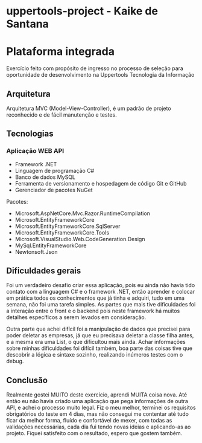 # uppertools-project - Kaike de Santana
# Plataforma integrada

Exercício feito com propósito de ingresso no processo de seleção para oportunidade de desenvolvimento na Uppertools Tecnologia da Informação



## Arquitetura

Arquitetura MVC (Model-View-Controller), é um padrão de projeto reconhecido e de fácil manutenção e testes.

## Tecnologias
### Aplicação WEB API
- Framework .NET
- Linguagem de programação C#
- Banco de dados MySQL
- Ferramenta de versionamento e hospedagem de código Git e GitHub
- Gerenciador de pacotes NuGet

Pacotes:

- Microsoft.AspNetCore.Mvc.Razor.RuntimeCompilation
- Microsoft.EntityFrameworkCore
- Microsoft.EntityFrameworkCore.SqlServer
- Microsoft.EntityFrameworkCore.Tools
- Microsoft.VisualStudio.Web.CodeGeneration.Design
- MySql.EntityFrameworkCore
- Newtonsoft.Json

## Dificuldades gerais

Foi um verdadeiro desafio criar essa aplicação, pois eu ainda não havia tido contato com a linguagem C# e o framework .NET, então aprender e colocar em prática todos os
conhecimentos que já tinha e adquiri, tudo em uma semana, não foi uma tarefa simples. As partes que mais tive dificuldades foi a interação entre o front e o backend pois neste framework há
muitos detalhes específicos a serem levados em consideração.

Outra parte que achei difícil foi a manipulação de dados que precisei para poder deletar as empresas, já que eu precisava deletar a classe filha antes, e a mesma era uma List,
o que dificultou mais ainda. Achar informações sobre minhas dificuldades foi difícil também, boa parte das coisas tive que descobrir a lógica e sintaxe sozinho, realizando 
inúmeros testes com o debug.


## Conclusão

Realmente gostei MUITO deste exercício, aprendi MUITA coisa nova. Até então eu não havia criado uma aplicação que pega informações de outra API, e achei o processo muito legal.
Fiz o meu melhor, terminei os requisitos obrigatórios do teste em 4 dias, mas não consegui me contentar até tudo ficar da melhor forma, fluído e confortável de mexer, com todas
as validações necessárias, cada dia fui tendo novas ideias e aplicando-as ao projeto. Fiquei satisfeito com o resultado, espero que gostem também.
